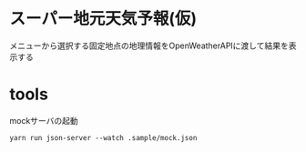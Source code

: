 # スーパー地元天気予報(仮)

メニューから選択する固定地点の地理情報をOpenWeatherAPIに渡して結果を表示する

# tools

mockサーバの起動

```
yarn run json-server --watch .sample/mock.json
```